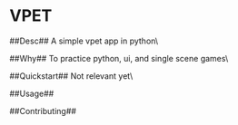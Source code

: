 # VPET

##Desc## 
A simple vpet app in python\

##Why## 
To practice python, ui, and single scene games\

##Quickstart## 
Not relevant yet\

##Usage##

##Contributing##
